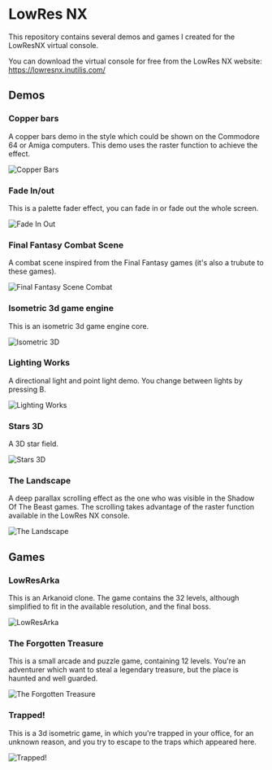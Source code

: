 # LowRes NX
This repository contains several demos and games I created for the LowResNX virtual console.

You can download the virtual console for free from the LowRes NX website:
https://lowresnx.inutilis.com/

## Demos

### Copper bars
A copper bars demo in the style which could be shown on the Commodore 64 or Amiga computers. This demo uses the raster function to achieve the effect.

![Copper Bars](Demos/Copper%20Bars/Copper%20Bars.png)

### Fade In/out
This is a palette fader effect, you can fade in or fade out the whole screen.

![Fade In Out](Demos/Fader%20In-Out/Fader%20In%20Out.png)

### Final Fantasy Combat Scene
A combat scene inspired from the Final Fantasy games (it's also a trubute to these games).

![Final Fantasy Scene Combat](Demos/Final%20Fantasy%20Combat%20Scene/FFCombat.png)

### Isometric 3d game engine
This is an isometric 3d game engine core.

![Isometric 3D](Demos/Isometric%203D%20Game%20Engine/Isometric3D.png)

### Lighting Works
A directional light and point light demo. You change between lights by pressing B.

![Lighting Works](Demos/Lighting%20Works/Lighting%20Works.png)

### Stars 3D
A 3D star field.

![Stars 3D](Demos/Stars%203D/Stars3D.png)

### The Landscape
A deep parallax scrolling effect as the one who was visible in the Shadow Of The Beast games. The scrolling takes advantage of the raster function available in the LowRes NX console.

![The Landscape](Demos/The%20Landscape/The%20Landscape.png)

## Games

### LowResArka
This is an Arkanoid clone. The game contains the 32 levels, although simplified to fit in the available resolution, and the final boss.

![LowResArka](Games/Arkanoid/Arkanoid.png)

### The Forgotten Treasure
This is a small arcade and puzzle game, containing 12 levels. You're an adventurer which want to steal a legendary treasure, but the place is haunted and well guarded.

![The Forgotten Treasure](Games/The%20Forgotten%20Treasure/The%20Forgotten%20Treasure.png)

### Trapped!
This is a 3d isometric game, in which you're trapped in your office, for an unknown reason, and you try to escape to the traps which appeared here.

![Trapped!](Games/Trapped/Trapped.png)
